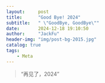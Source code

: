 ```yaml
---
layout:     post
title:      "Good Bye! 2024"
subtitle:   " \"GoodBye, GoodBye\""
date:       2024-12-18 19:10:50
author:     "JackFu"
header-img: "img/post-bg-2015.jpg"
catalog: true
tags:
    - Meta
---
```

> “再见了，2024”